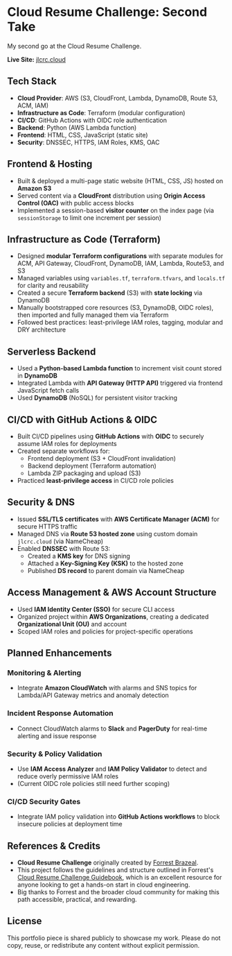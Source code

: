 # Cloud Resume Challenge: Second Take

My second go at the Cloud Resume Challenge.

**Live Site:** [jlcrc.cloud](https://jlcrc.cloud)  

## Tech Stack

- **Cloud Provider**: AWS (S3, CloudFront, Lambda, DynamoDB, Route 53, ACM, IAM)
- **Infrastructure as Code**: Terraform (modular configuration)
- **CI/CD**: GitHub Actions with OIDC role authentication
- **Backend**: Python (AWS Lambda function)
- **Frontend**: HTML, CSS, JavaScript (static site)
- **Security**: DNSSEC, HTTPS, IAM Roles, KMS, OAC

## Frontend & Hosting

- Built & deployed a multi-page static website (HTML, CSS, JS) hosted on **Amazon S3**
- Served content via a **CloudFront** distribution using **Origin Access Control (OAC)** with public access blocks
- Implemented a session-based **visitor counter** on the index page (via `sessionStorage` to limit one increment per session)

## Infrastructure as Code (Terraform)

- Designed **modular Terraform configurations** with separate modules for ACM, API Gateway, CloudFront, DynamoDB, IAM, Lambda, Route53, and S3
- Managed variables using `variables.tf`, `terraform.tfvars`, and `locals.tf` for clarity and reusability
- Created a secure **Terraform backend** (S3) with **state locking** via DynamoDB
- Manually bootstrapped core resources (S3, DynamoDB, OIDC roles), then imported and fully managed them via Terraform
- Followed best practices: least-privilege IAM roles, tagging, modular and DRY architecture

## Serverless Backend

- Used a **Python-based Lambda function** to increment visit count stored in **DynamoDB**
- Integrated Lambda with **API Gateway (HTTP API)** triggered via frontend JavaScript fetch calls
- Used **DynamoDB** (NoSQL) for persistent visitor tracking

## CI/CD with GitHub Actions & OIDC

- Built CI/CD pipelines using **GitHub Actions** with **OIDC** to securely assume IAM roles for deployments
- Created separate workflows for:
  - Frontend deployment (S3 + CloudFront invalidation)
  - Backend deployment (Terraform automation)
  - Lambda ZIP packaging and upload (S3)
- Practiced **least-privilege access** in CI/CD role policies

## Security & DNS

- Issued **SSL/TLS certificates** with **AWS Certificate Manager (ACM)** for secure HTTPS traffic
- Managed DNS via **Route 53 hosted zone** using custom domain `jlcrc.cloud` (via NameCheap)
- Enabled **DNSSEC** with Route 53:
  - Created a **KMS key** for DNS signing
  - Attached a **Key-Signing Key (KSK)** to the hosted zone
  - Published **DS record** to parent domain via NameCheap

## Access Management & AWS Account Structure

- Used **IAM Identity Center (SSO)** for secure CLI access
- Organized project within **AWS Organizations**, creating a dedicated **Organizational Unit (OU)** and account
- Scoped IAM roles and policies for project-specific operations

## Planned Enhancements

### Monitoring & Alerting
- Integrate **Amazon CloudWatch** with alarms and SNS topics for Lambda/API Gateway metrics and anomaly detection

### Incident Response Automation
- Connect CloudWatch alarms to **Slack** and **PagerDuty** for real-time alerting and issue response

### Security & Policy Validation
- Use **IAM Access Analyzer** and **IAM Policy Validator** to detect and reduce overly permissive IAM roles  
- (Current OIDC role policies still need further scoping)

### CI/CD Security Gates
- Integrate IAM policy validation into **GitHub Actions workflows** to block insecure policies at deployment time

## References & Credits
- **Cloud Resume Challenge** originally created by [Forrest Brazeal](https://forrestbrazeal.com/).
- This project follows the guidelines and structure outlined in Forrest's [Cloud Resume Challenge Guidebook](https://cloudresumechallenge.dev/docs/the-challenge/aws/), which is an excellent resource for anyone looking to get a hands-on start in cloud engineering.
- Big thanks to Forrest and the broader cloud community for making this path accessible, practical, and rewarding.

## License
This portfolio piece is shared publicly to showcase my work.
Please do not copy, reuse, or redistribute any content without explicit permission.
